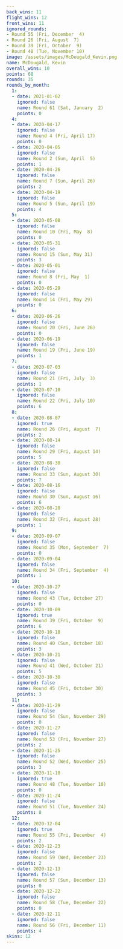 ```yaml
---
back_wins: 11
flight_wins: 12
front_wins: 11
ignored_rounds:
- Round 55 (Fri, December  4)
- Round 26 (Fri, August  7)
- Round 39 (Fri, October  9)
- Round 48 (Tue, November 10)
image: /assets/images/McDougald_Kevin.png
name: McDougald, Kevin
overall_wins: 10
points: 68
rounds: 35
rounds_by_month:
  1:
  - date: 2021-01-02
    ignored: false
    name: Round 61 (Sat, January  2)
    points: 0
  4:
  - date: 2020-04-17
    ignored: false
    name: Round 4 (Fri, April 17)
    points: 0
  - date: 2020-04-05
    ignored: false
    name: Round 2 (Sun, April  5)
    points: 1
  - date: 2020-04-26
    ignored: false
    name: Round 7 (Sun, April 26)
    points: 2
  - date: 2020-04-19
    ignored: false
    name: Round 5 (Sun, April 19)
    points: 4
  5:
  - date: 2020-05-08
    ignored: false
    name: Round 10 (Fri, May  8)
    points: 0
  - date: 2020-05-31
    ignored: false
    name: Round 15 (Sun, May 31)
    points: 3
  - date: 2020-05-01
    ignored: false
    name: Round 8 (Fri, May  1)
    points: 0
  - date: 2020-05-29
    ignored: false
    name: Round 14 (Fri, May 29)
    points: 0
  6:
  - date: 2020-06-26
    ignored: false
    name: Round 20 (Fri, June 26)
    points: 0
  - date: 2020-06-19
    ignored: false
    name: Round 19 (Fri, June 19)
    points: 1
  7:
  - date: 2020-07-03
    ignored: false
    name: Round 21 (Fri, July  3)
    points: 1
  - date: 2020-07-10
    ignored: false
    name: Round 22 (Fri, July 10)
    points: 6
  8:
  - date: 2020-08-07
    ignored: true
    name: Round 26 (Fri, August  7)
    points: 2
  - date: 2020-08-14
    ignored: false
    name: Round 29 (Fri, August 14)
    points: 5
  - date: 2020-08-30
    ignored: false
    name: Round 33 (Sun, August 30)
    points: 7
  - date: 2020-08-16
    ignored: false
    name: Round 30 (Sun, August 16)
    points: 6
  - date: 2020-08-28
    ignored: false
    name: Round 32 (Fri, August 28)
    points: 1
  9:
  - date: 2020-09-07
    ignored: false
    name: Round 35 (Mon, September  7)
    points: 0
  - date: 2020-09-04
    ignored: false
    name: Round 34 (Fri, September  4)
    points: 1
  10:
  - date: 2020-10-27
    ignored: false
    name: Round 43 (Tue, October 27)
    points: 0
  - date: 2020-10-09
    ignored: true
    name: Round 39 (Fri, October  9)
    points: 6
  - date: 2020-10-18
    ignored: false
    name: Round 40 (Sun, October 18)
    points: 3
  - date: 2020-10-21
    ignored: false
    name: Round 41 (Wed, October 21)
    points: 5
  - date: 2020-10-30
    ignored: false
    name: Round 45 (Fri, October 30)
    points: 3
  11:
  - date: 2020-11-29
    ignored: false
    name: Round 54 (Sun, November 29)
    points: 0
  - date: 2020-11-27
    ignored: false
    name: Round 53 (Fri, November 27)
    points: 2
  - date: 2020-11-25
    ignored: false
    name: Round 52 (Wed, November 25)
    points: 3
  - date: 2020-11-10
    ignored: true
    name: Round 48 (Tue, November 10)
    points: 0
  - date: 2020-11-24
    ignored: false
    name: Round 51 (Tue, November 24)
    points: 8
  12:
  - date: 2020-12-04
    ignored: true
    name: Round 55 (Fri, December  4)
    points: 2
  - date: 2020-12-23
    ignored: false
    name: Round 59 (Wed, December 23)
    points: 2
  - date: 2020-12-13
    ignored: false
    name: Round 57 (Sun, December 13)
    points: 0
  - date: 2020-12-22
    ignored: false
    name: Round 58 (Tue, December 22)
    points: 0
  - date: 2020-12-11
    ignored: false
    name: Round 56 (Fri, December 11)
    points: 4
skins: 12
---
```

